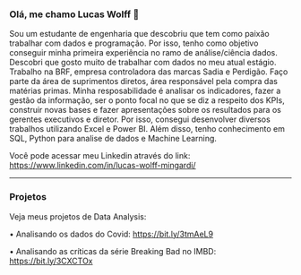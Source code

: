 ### Olá, me chamo Lucas Wolff 👋
Sou um estudante de engenharia que descobriu que tem como paixão trabalhar com dados e programação.
Por isso, tenho como objetivo conseguir minha primeira experiência no ramo de análise/ciência dados.
Descobri que gosto muito de trabalhar com dados no meu atual estágio. Trabalho na BRF, empresa controladora das marcas Sadia e Perdigão. 
Faço parte da área de suprimentos diretos, área responsável pela compra das matérias primas. Minha resposabilidade é analisar os indicadores, fazer a gestão da informação, ser o ponto focal no que se diz a respeito dos KPIs, construir novas bases e fazer apresentações sobre os resultados para os gerentes executivos e diretor. 
Por isso, consegui desenvolver diversos trabalhos utilizando Excel e Power BI.
Além disso, tenho conhecimento em SQL, Python para analise de dados e Machine Learning. 

Você pode acessar meu Linkedin através do link: https://www.linkedin.com/in/lucas-wolff-mingardi/

------------------------

### Projetos

Veja meus projetos de Data Analysis:

• Analisando os dados do Covid: https://bit.ly/3tmAeL9

• Analisando as críticas da série Breaking Bad no IMBD: https://bit.ly/3CXCTOx

